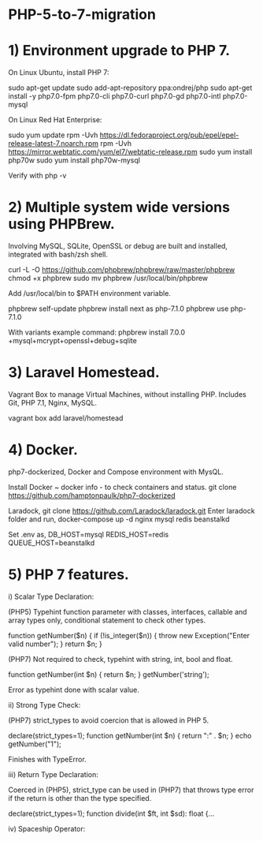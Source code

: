 # PHP-5-to-7-migration
# 1) Environment upgrade to PHP 7.

On Linux Ubuntu, install PHP 7:

sudo apt-get update
sudo add-apt-repository ppa:ondrej/php
sudo apt-get install -y php7.0-fpm php7.0-cli php7.0-curl php7.0-gd php7.0-intl php7.0-mysql

On Linux Red Hat Enterprise:

sudo yum update
rpm -Uvh https://dl.fedoraproject.org/pub/epel/epel-release-latest-7.noarch.rpm
rpm -Uvh https://mirror.webtatic.com/yum/el7/webtatic-release.rpm
sudo yum install php70w
sudo yum install php70w-mysql

Verify with php -v

# 2) Multiple system wide versions using PHPBrew.

Involving MySQL, SQLite, OpenSSL or debug are built and installed, integrated with bash/zsh shell.

curl -L -O https://github.com/phpbrew/phpbrew/raw/master/phpbrew
chmod +x phpbrew
sudo mv phpbrew /usr/local/bin/phpbrew

Add /usr/local/bin to $PATH environment variable.

phpbrew self-update
phpbrew install next as php-7.1.0
phpbrew use php-7.1.0

With variants example command: phpbrew install 7.0.0 +mysql+mcrypt+openssl+debug+sqlite

# 3) Laravel Homestead.

Vagrant Box to manage Virtual Machines, without installing PHP. Includes Git, PHP 7.1, Nginx, MySQL.

vagrant box add laravel/homestead

# 4) Docker.
php7-dockerized, Docker and Compose environment with MysQL.

Install Docker
~ docker info - to check containers and status.
git clone https://github.com/hamptonpaulk/php7-dockerized

Laradock, git clone https://github.com/Laradock/laradock.git
Enter laradock folder and run, docker-compose up -d nginx mysql redis beanstalkd

Set .env as,
DB_HOST=mysql
REDIS_HOST=redis
QUEUE_HOST=beanstalkd

# 5) PHP 7 features.

i) Scalar Type Declaration: 

(PHP5) Typehint function parameter with classes, interfaces, callable and array types only, conditional statement to check other types.

function getNumber($n) {
    if (!is_integer($n)) {
        throw new Exception("Enter valid number");
    } return $n;
}

(PHP7) Not required to check, typehint with string, int, bool and float.

function getNumber(int $n) {
    return $n;
}
getNumber('string');

Error as typehint done with scalar value.

ii) Strong Type Check:

(PHP7) strict_types to avoid coercion that is allowed in PHP 5.

declare(strict_types=1);
function getNumber(int $n) {
    return ":" . $n;
}
echo getNumber("1");

Finishes with TypeError.

iii) Return Type Declaration:

Coerced in (PHP5), strict_type can be used in (PHP7) that throws type error if the return is other than the type specified.

declare(strict_types=1);
function divide(int $ft, int $sd): float {...

iv) Spaceship Operator:


